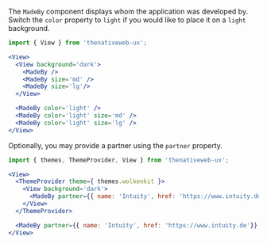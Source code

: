 The `MadeBy` component displays whom the application was developed by. Switch the `color` property to `light` if you would like to place it on a `light` background.

```jsx
import { View } from 'thenativeweb-ux';

<View>
  <View background='dark'>
    <MadeBy />
    <MadeBy size='md' />
    <MadeBy size='lg'/>
  </View>

  <MadeBy color='light' />
  <MadeBy color='light' size='md' />
  <MadeBy color='light' size='lg' />
</View>
```

Optionally, you may provide a partner using the `partner` property.

```jsx
import { themes, ThemeProvider, View } from 'thenativeweb-ux';

<View>
  <ThemeProvider theme={ themes.wolkenkit }>
    <View background='dark'>
      <MadeBy partner={{ name: 'Intuity', href: 'https://www.intuity.de'}} />
    </View>
  </ThemeProvider>

  <MadeBy partner={{ name: 'Intuity', href: 'https://www.intuity.de'}}  color='light' />
</View>
```
